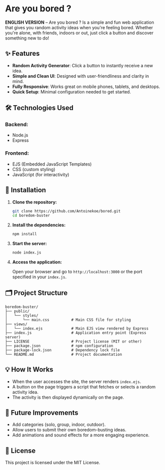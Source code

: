 # Are you bored ?

**ENGLISH VERSION** – Are you bored ? Is a simple and fun web application that gives you random activity ideas when you're feeling bored. Whether you're alone, with friends, indoors or out, just click a button and discover something new to do!

## ✨ Features

- **Random Activity Generator**: Click a button to instantly receive a new idea.
- **Simple and Clean UI**: Designed with user-friendliness and clarity in mind.
- **Fully Responsive**: Works great on mobile phones, tablets, and desktops.
- **Quick Setup**: Minimal configuration needed to get started.

## 🛠️ Technologies Used

### Backend:

- Node.js
- Express

### Frontend:

- EJS (Embedded JavaScript Templates)
- CSS (custom styling)
- JavaScript (for interactivity)

## 🚀 Installation

1. **Clone the repository:**

   ```bash
   git clone https://github.com/Antoinekoe/bored.git
   cd boredom-buster
   ```

2. **Install the dependencies:**

   ```bash
   npm install
   ```

3. **Start the server:**

   ```bash
   node index.js
   ```

4. **Access the application:**

   Open your browser and go to `http://localhost:3000` or the port specified in your `index.js`.

## 🗂️ Project Structure

```
boredom-buster/
├── public/
│   └── styles/
│       └── main.css          # Main CSS file for styling
├── views/
│   └── index.ejs             # Main EJS view rendered by Express
├── index.js                  # Application entry point (Express server)
├── LICENSE                   # Project license (MIT or other)
├── package.json              # npm configuration
├── package-lock.json         # Dependency lock file
└── README.md                 # Project documentation
```

## 💡 How It Works

- When the user accesses the site, the server renders `index.ejs`.
- A button on the page triggers a script that fetches or selects a random activity idea.
- The activity is then displayed dynamically on the page.

## 🌱 Future Improvements

- Add categories (solo, group, indoor, outdoor).
- Allow users to submit their own boredom-busting ideas.
- Add animations and sound effects for a more engaging experience.

## 🔑 License

This project is licensed under the MIT License.
